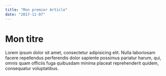 ```yaml
---
title: "Mon premier Article"
date: "2017-11-07"
---
```


# Mon titre

Lorem ipsum dolor sit amet, consectetur adipisicing elit. Nulla laboriosam facere repellendus perferendis dolor sapiente possimus pariatur harum, qui, omnis quam officiis fuga quibusdam minima placeat reprehenderit quidem, consequatur voluptatibus.